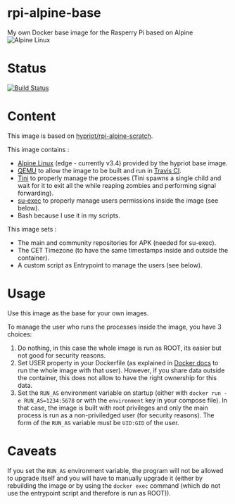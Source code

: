 # rpi-alpine-base
My own Docker base image for the Rasperry Pi based on Alpine
![Alpine Linux](https://pkgs.alpinelinux.org/assets/alpinelinux-logo.svg)

# Status
[![Build Status](https://travis-ci.org/napnap75/rpi-alpine-base.svg?branch=master)](https://travis-ci.org/napnap75/rpi-alpine-base)

# Content
This image is based on [hypriot/rpi-alpine-scratch](https://hub.docker.com/r/hypriot/rpi-alpine-scratch/).

This image contains :

- [Alpine Linux](https://alpinelinux.org/) (edge - currently v3.4) provided by the hypriot base image.
- [QEMU](http://wiki.qemu.org/Main_Page) to allow the image to be built and run in [Travis CI](http://travis-ci.org/).
- [Tini](https://github.com/krallin/tini) to properly manage the processes (Tini spawns a single child and wait for it to exit all the while reaping zombies and performing signal forwarding).
- [su-exec](https://github.com/ncopa/su-exec) to properly manage users permissions inside the image (see below).
- Bash because I use it in my scripts.

This image sets :

- The main and community repositories for APK (needed for su-exec).
- The CET Timezone (to have the same timestamps inside and outside the container).
- A custom script as Entrypoint to manage the users (see below).

# Usage
Use this image as the base for your own images.

To manage the user who runs the processes inside the image, you have 3 choices:

1. Do nothing, in this case the whole image is run as ROOT, its easier but not good for security reasons.
2. Set USER property in your Dockerfile (as explained in [Docker docs](https://docs.docker.com/engine/reference/builder/#user) to run the whole image with that user). However, if you share data outside the container, this does not allow to have the right ownership for this data.
3. Set the `RUN_AS` environment variable on startup (either with `docker run -e RUN_AS=1234:5678` or with the `environment` key in your compose file). In that case, the image is built with root privileges and only the main process is run as a non-priviledged user (for security reasons). The form of the `RUN_AS` variable must be `UID:GID` of the user.

# Caveats
If you set the `RUN_AS` environment variable, the program will not be allowed to upgrade itself and you will have to manually upgrade it (either by rebuilding the image or by using the `docker exec` command (which do not use the entrypoint script and therefore is run as ROOT)).
